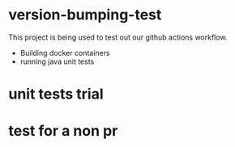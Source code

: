 # version-bumping-test

This project is being used to test out our github actions workflow.

- Building docker containers
- running java unit tests

# unit tests trial

# test for a non pr


